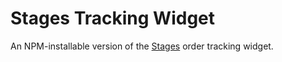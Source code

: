# Stages Tracking Widget

An NPM-installable version of the [Stages](https://getstages.com) order tracking widget.
